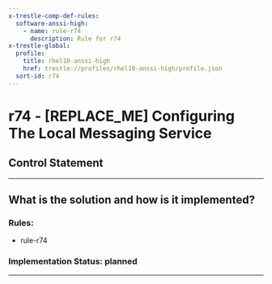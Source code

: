 ```yaml
---
x-trestle-comp-def-rules:
  software-anssi-high:
    - name: rule-r74
      description: Rule for r74
x-trestle-global:
  profile:
    title: rhel10-anssi-high
    href: trestle://profiles/rhel10-anssi-high/profile.json
  sort-id: r74
---
```


# r74 - \[REPLACE_ME\] Configuring The Local Messaging Service

## Control Statement

______________________________________________________________________

## What is the solution and how is it implemented?

<!-- For implementation status enter one of: implemented, partial, planned, alternative, not-applicable -->

<!-- Note that the list of rules under ### Rules: is read-only and changes will not be captured after assembly to JSON -->

<!-- Add control implementation description here for control: r74 -->

### Rules:

  - rule-r74

### Implementation Status: planned

______________________________________________________________________
